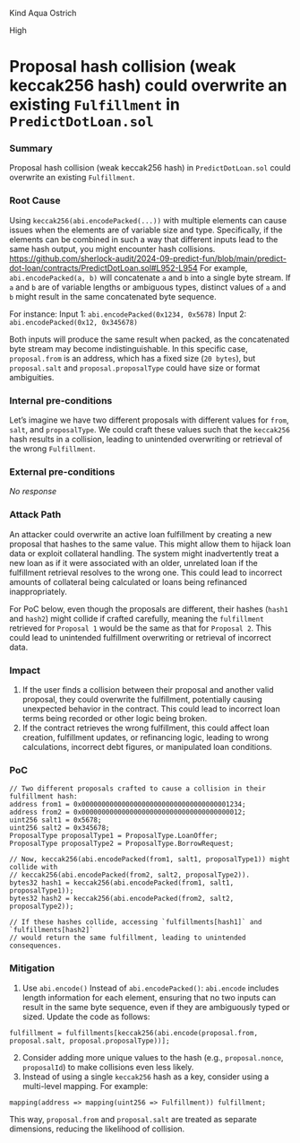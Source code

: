 Kind Aqua Ostrich

High

# Proposal hash collision (weak keccak256 hash) could overwrite an existing `Fulfillment` in `PredictDotLoan.sol`

### Summary

Proposal hash collision (weak keccak256 hash) in `PredictDotLoan.sol` could overwrite an existing `Fulfillment`.

### Root Cause

Using `keccak256(abi.encodePacked(...))` with multiple elements can cause issues when the elements are of variable size and type. Specifically, if the elements can be combined in such a way that different inputs lead to the same hash output, you might encounter hash collisions.
https://github.com/sherlock-audit/2024-09-predict-fun/blob/main/predict-dot-loan/contracts/PredictDotLoan.sol#L952-L954
For example, `abi.encodePacked(a, b)` will concatenate `a` and `b` into a single byte stream. If `a` and `b` are of variable lengths or ambiguous types, distinct values of `a` and `b` might result in the same concatenated byte sequence.

For instance:
Input 1: `abi.encodePacked(0x1234, 0x5678)`
Input 2: `abi.encodePacked(0x12, 0x345678)`

Both inputs will produce the same result when packed, as the concatenated byte stream may become indistinguishable. In this specific case, `proposal.from` is an address, which has a fixed size (`20 bytes`), but `proposal.salt` and `proposal.proposalType` could have size or format ambiguities.

### Internal pre-conditions

Let’s imagine we have two different proposals with different values for `from`, `salt`, and `proposalType`. We could craft these values such that the `keccak256` hash results in a collision, leading to unintended overwriting or retrieval of the wrong `Fulfillment`.

### External pre-conditions

_No response_

### Attack Path

An attacker could overwrite an active loan fulfillment by creating a new proposal that hashes to the same value. This might allow them to hijack loan data or exploit collateral handling.
The system might inadvertently treat a new loan as if it were associated with an older, unrelated loan if the fulfillment retrieval resolves to the wrong one. This could lead to incorrect amounts of collateral being calculated or loans being refinanced inappropriately.

For PoC below, even though the proposals are different, their hashes (`hash1` and `hash2`) might collide if crafted carefully, meaning the `fulfillment` retrieved for `Proposal 1` would be the same as that for `Proposal 2`. This could lead to unintended fulfillment overwriting or retrieval of incorrect data.

### Impact

1.  If the user finds a collision between their proposal and another valid proposal, they could overwrite the fulfillment, potentially causing unexpected behavior in the contract. This could lead to incorrect loan terms being recorded or other logic being broken.
2. If the contract retrieves the wrong fulfillment, this could affect loan creation, fulfillment updates, or refinancing logic, leading to wrong calculations, incorrect debt figures, or manipulated loan conditions.

### PoC

```solidity
// Two different proposals crafted to cause a collision in their fulfillment hash:
address from1 = 0x0000000000000000000000000000000000001234;
address from2 = 0x0000000000000000000000000000000000000012;
uint256 salt1 = 0x5678;
uint256 salt2 = 0x345678;
ProposalType proposalType1 = ProposalType.LoanOffer;
ProposalType proposalType2 = ProposalType.BorrowRequest;

// Now, keccak256(abi.encodePacked(from1, salt1, proposalType1)) might collide with
// keccak256(abi.encodePacked(from2, salt2, proposalType2)).
bytes32 hash1 = keccak256(abi.encodePacked(from1, salt1, proposalType1));
bytes32 hash2 = keccak256(abi.encodePacked(from2, salt2, proposalType2));

// If these hashes collide, accessing `fulfillments[hash1]` and `fulfillments[hash2]` 
// would return the same fulfillment, leading to unintended consequences.
```

### Mitigation

1. Use `abi.encode()` Instead of `abi.encodePacked()`: `abi.encode` includes length information for each element, ensuring that no two inputs can result in the same byte sequence, even if they are ambiguously typed or sized. Update the code as follows:
```solidity
fulfillment = fulfillments[keccak256(abi.encode(proposal.from, proposal.salt, proposal.proposalType))];
```
2. Consider adding more unique values to the hash (e.g., `proposal.nonce`, `proposalId`) to make collisions even less likely.
3. Instead of using a single `keccak256` hash as a key, consider using a multi-level mapping. For example:
```solidity
mapping(address => mapping(uint256 => Fulfillment)) fulfillment;
```
This way, `proposal.from` and `proposal.salt` are treated as separate dimensions, reducing the likelihood of collision.